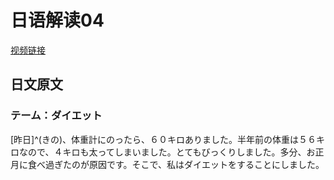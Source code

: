 # 日语解读04

[视频链接](https://www.youtube.com/watch?v=XMRNowRpOiU)

## 日文原文

### テーム：ダイエット

[昨日]^(きの)、体重計にのったら、６０キロありました。半年前の体重は５６キロなので、４キロも太ってしまいました。とてもびっくりしました。多分、お正月に食べ過ぎたのが原因です。そこで、私はダイエットをすることにしました。
